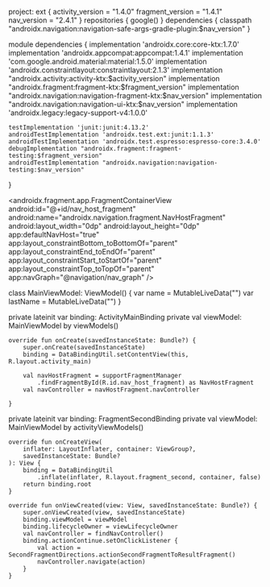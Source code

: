 project: ext {
        activity_version = "1.4.0"
        fragment_version = "1.4.1"
        nav_version = "2.4.1"
    }
    repositories {
        google()
    }
    dependencies {
        classpath "androidx.navigation:navigation-safe-args-gradle-plugin:$nav_version"
    }

module
dependencies {
 implementation 'androidx.core:core-ktx:1.7.0'
    implementation 'androidx.appcompat:appcompat:1.4.1'
    implementation 'com.google.android.material:material:1.5.0'
    implementation 'androidx.constraintlayout:constraintlayout:2.1.3'
    implementation "androidx.activity:activity-ktx:$activity_version"
    implementation "androidx.fragment:fragment-ktx:$fragment_version"
    implementation "androidx.navigation:navigation-fragment-ktx:$nav_version"
    implementation "androidx.navigation:navigation-ui-ktx:$nav_version"
    implementation 'androidx.legacy:legacy-support-v4:1.0.0'

    testImplementation 'junit:junit:4.13.2'
    androidTestImplementation 'androidx.test.ext:junit:1.1.3'
    androidTestImplementation 'androidx.test.espresso:espresso-core:3.4.0'
    debugImplementation "androidx.fragment:fragment-testing:$fragment_version"
    androidTestImplementation "androidx.navigation:navigation-testing:$nav_version"
}

<androidx.fragment.app.FragmentContainerView
            android:id="@+id/nav_host_fragment"
            android:name="androidx.navigation.fragment.NavHostFragment"
            android:layout_width="0dp"
            android:layout_height="0dp"
            app:defaultNavHost="true"
            app:layout_constraintBottom_toBottomOf="parent"
            app:layout_constraintEnd_toEndOf="parent"
            app:layout_constraintStart_toStartOf="parent"
            app:layout_constraintTop_toTopOf="parent"
            app:navGraph="@navigation/nav_graph" />

<data>
        <variable
            name="viewModel"
            type="com.naldana.navigation.MainViewModel" />
    </data>

class MainViewModel: ViewModel() {
    var name = MutableLiveData("")
    var lastName = MutableLiveData("")
}

private lateinit var binding: ActivityMainBinding
    private val viewModel: MainViewModel by viewModels()

    override fun onCreate(savedInstanceState: Bundle?) {
        super.onCreate(savedInstanceState)
        binding = DataBindingUtil.setContentView(this, R.layout.activity_main)

        val navHostFragment = supportFragmentManager
            .findFragmentById(R.id.nav_host_fragment) as NavHostFragment
        val navController = navHostFragment.navController

    }

 private lateinit var binding: FragmentSecondBinding
    private val viewModel: MainViewModel by activityViewModels()

    override fun onCreateView(
        inflater: LayoutInflater, container: ViewGroup?,
        savedInstanceState: Bundle?
    ): View {
        binding = DataBindingUtil
            .inflate(inflater, R.layout.fragment_second, container, false)
        return binding.root
    }

    override fun onViewCreated(view: View, savedInstanceState: Bundle?) {
        super.onViewCreated(view, savedInstanceState)
        binding.viewModel = viewModel
        binding.lifecycleOwner = viewLifecycleOwner
        val navController = findNavController()
        binding.actionContinue.setOnClickListener {
            val action = SecondFragmentDirections.actionSecondFragmentToResultFragment()
            navController.navigate(action)
        }
    }